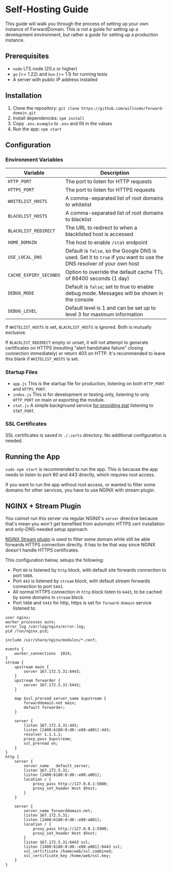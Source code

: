 # Self-Hosting Guide

This guide will walk you through the process of setting up your own instance of ForwardDomain. This is not a guide for setting up a development environment, but rather a guide for setting up a production instance.

## Prerequisites

- `node` LTS node (20.x or higher)
- `go` (>= 1.22) and `bun` (>= 1.1) for running tests
- A server with public IP address installed

## Installation

1. Clone the repository: `git clone https://github.com/willnode/forward-domain.git`
2. Install dependencies: `npm install`
3. Copy `.env.example` to `.env` and fill in the values
4. Run the app: `npm start`

## Configuration

### Environment Variables

| Variable | Description |
| --- | --- |
`HTTP_PORT` | The port to listen for HTTP requests
`HTTPS_PORT` | The port to listen for HTTPS requests
`WHITELIST_HOSTS` | A comma-separated list of root domains to whitelist
`BLACKLIST_HOSTS` | A comma-separated list of root domains to blacklist
`BLACKLIST_REDIRECT` | The URL to redirect to when a blacklisted host is accessed
`HOME_DOMAIN` | The host to enable `/stat` endpoint
`USE_LOCAL_DNS` | Default is `false`, so the Google DNS is used. Set it to `true` if you want to use the DNS resolver of your own host
`CACHE_EXPIRY_SECONDS` | Option to override the default cache TTL of 86400 seconds (1 day)
`DEBUG_MODE` | Default is `false`; set to true to enable debug mode. Messages will be shown in the console
`DEBUG_LEVEL` | Default level is 1 and can be set up to level 3 for maximum information

If `WHITELIST_HOSTS` is set, `BLACKLIST_HOSTS` is ignored. Both is mutually exclusive.

If `BLACKLIST_REDIRECT` empty or unset, it will not attempt to generate certificates on HTTPS (resulting "alert handshake failure" closing connection immediately) or return 403 on HTTP. It's recommended to leave this blank if `WHITELIST_HOSTS` is set.

### Startup Files

+ `app.js` This is the startup file for production, listening on both `HTTP_PORT` and `HTTPS_PORT`.
+ `index.js` This is for development or testing only, listening to only `HTTP_PORT` on main or exporting the module.
+ `stat.js` A simple background service [for providing stat](https://s.forwarddomain.net) listening to `STAT_PORT`. 

### SSL Certificates

SSL certificates is saved in `./.certs` directory. No additional configuration is needed. 

## Running the App

`sudo npm start` is recommended to run the app. This is because the app needs to listen to port 80 and 443 directly, which requires root access.

If you want to run the app without root access, or wanted to filter some domains for other services, you have to use NGINX with stream plugin.

## NGINX + Stream Plugin

You cannot run this server via regular NGINX's `server` directive because that's mean you won't get benefited from automatic HTTPS cert installation and only-DNS-needed setup approach.

[NGINX Stream plugin](http://nginx.org/en/docs/stream/ngx_stream_core_module.html) is used to filter some domain while still be able forwards HTTPS connection directly. It has to be that way since NGINX doesn't handle HTTPS certificates.

This configuration below, setups the following:
+ Port `80` is listened by `http` block, with default site forwards connection to port `5080`.
+ Port `443` is listened by `stream` block, with default stream forwards connection to port `5443`.
+ All normal HTTPS connection in `http` block listen to `6443`, to be cached by some domains in `stream` block.
+ Port `5080` and `5443` for http, https is set for `forward-domain` service listened to.


```nginx
user nginx;
worker_processes auto;
error_log /var/log/nginx/error.log;
pid /run/nginx.pid;

include /usr/share/nginx/modules/*.conf;

events {
    worker_connections  1024;
}
stream {
    upstream main {
        server 167.172.5.31:6443;
    }
    upstream forwarder {
        server 167.172.5.31:5443;
    }

    map $ssl_preread_server_name $upstream {
        forwarddomain.net main;
        default forwarder;
    }

    server {
        listen 167.172.5.31:443;
        listen [2400:6180:0:d0::e08:a001]:443;
        resolver 1.1.1.1;
        proxy_pass $upstream;
        ssl_preread on;
    }
}
http {       
    server {
        server_name _ default_server;
        listen 167.172.5.31;
        listen [2400:6180:0:d0::e08:a001];
        location / {
            proxy_pass http://127.0.0.1:5080;
            proxy_set_header Host $host;
        }
    }
        
    server {
        server_name forwarddomain.net;
        listen 167.172.5.31;
        listen [2400:6180:0:d0::e08:a001];
        location / {
            proxy_pass http://127.0.0.1:5900;
            proxy_set_header Host $host;
        }
        listen 167.172.5.31:6443 ssl;
        listen [2400:6180:0:d0::e08:a001]:6443 ssl;
        ssl_certificate /home/web/ssl.combined;
        ssl_certificate_key /home/web/ssl.key;
    }
}
```

